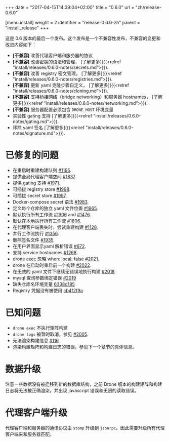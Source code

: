 +++
date = "2017-04-15T14:39:04+02:00"
title = "0.6.0"
url = "zh/release-0.6.0"

[menu.install]
  weight = 2
  identifier = "release-0.6.0-zh"
  parent = "install_release"
+++

<!--This is the final release for version 0.6. Please note this is a breaking release. Notable breaking changes and improvements include:-->

这是 0.6 版本的最后一个发布。这个发布是一个不兼容性发布，不兼容的变更和改进内容如下：

<!--* __[breaking]__ Improved agent <> server communication protocol
* __[breaking]__ Improved secret syntax and management. [Learn more]({{<relref "install/releases/0.6.0-notes/secrets.md">}}).
* __[breaking]__ Improved registry secret management. [Learn more]({{<relref "install/releases/0.6.0-notes/registries.md">}}).
* __[breaking]__ Updated the yaml clone step customization. [Learn more]({{<relref "install/releases/0.6.0-notes/cloning.md">}}).
* __[breaking]__ Support bridge networking and service hostnames. [Learn more]({{<relref "install/releases/0.6.0-notes/networking.md">}}).
* __[breaking]__ Server configuration must include `DRONE_HOST` environment variable.
* Experimental support for gating. [Learn more]({{<relref "install/releases/0.6.0-notes/gating.md">}}).
* Removed the yaml signature. [Learn more]({{<relref "install/releases/0.6.0-notes/signature.md">}}).-->

* __[不兼容]__ 改善代理客户端和服务器的协议
* __[不兼容]__ 改善密钥的语法和管理， [了解更多]({{<relref "install/releases/0.6.0-notes/secrets.md">}}).
* __[不兼容]__ 改善 registry 密文管理， [了解更多]({{<relref "install/releases/0.6.0-notes/registries.md">}}).
* __[不兼容]__ 更新 yaml 克隆步骤自定义， [了解更多]({{<relref "install/releases/0.6.0-notes/cloning.md">}}).
* __[不兼容]__ 支持桥接网络（bridge networking）和服务器 hostnames， [了解更多]({{<relref "install/releases/0.6.0-notes/networking.md">}}).
* __[不兼容]__ 服务器配置必须包含 `DRONE_HOST` 环境变量
* 实验性 gating 支持 [了解更多]({{<relref "install/releases/0.6.0-notes/gating.md">}}).
* 移除 yaml 签名 [了解更多]({{<relref "install/releases/0.6.0-notes/signature.md">}}).

# 已修复的问题

<!--* Re-create build queue on restart. See [#1195](https://github.com/drone/drone/issues/1195).
* Provide global agent volume. See [#1837](https://github.com/drone/drone/issues/1837).
* Provide gating capabilities. See [#1971](https://github.com/drone/drone/issues/1971).
* Pluggable registry store. See [#1998](https://github.com/drone/drone/issues/1998).
* Pluggable secret store. See [#1997](https://github.com/drone/drone/issues/1997).
* Docker-compose secret syntax. See [#1983](https://github.com/drone/drone/issues/1983).
* Specify per-repository alternate yaml filepath. See [#1965](https://github.com/drone/drone/issues/1965).
* Execute all pipeline steps by default. See [#1906](https://github.com/drone/drone/issues/1906) and [#1476](https://github.com/drone/drone/issues/1476).
* Execute all pipeline steps locally by default. See [#1806](https://github.com/drone/drone/issues/1806).
* Re-try build if agent is lost. See [#1128](https://github.com/drone/drone/issues/1128).
* Parallel pipeline step execution. See [#1356](https://github.com/drone/drone/issues/1356).
* Eliminate the signature file. See [#1935](https://github.com/drone/drone/issues/1935).
* Display yaml parsing errors in the user interface. See [#672](https://github.com/drone/drone/issues/672).
* Support service hostnames. See [#1268](https://github.com/drone/drone/issues/1268).
* drone exec ignores when: local: false. See [#2021](https://github.com/drone/drone/issues/2021).
* drone may restart previously finished builds on startup. See [#2022](https://github.com/drone/drone/issues/2022).
* Pending build with no error when invalid yaml syntax. See [#2018](https://github.com/drone/drone/issues/2018).
* Query parameter binding errors for mysql. [#2019](https://github.com/drone/drone/pull/2019)
* Missing repository name environment variable. See [6338d185](https://github.com/drone/drone/commit/6338d185701afd3686dd1754e8ded0b301b1cf05)
* Registry credentials not being used. See [cb4f2f9a](https://github.com/drone/drone/commit/cb4f2f9a1dca6a6e2ea2997125b981db525d129c)-->

* 在重启时重建构建队列 [#1195](https://github.com/drone/drone/issues/1195).
* 提供全局代理客户端空间 [#1837](https://github.com/drone/drone/issues/1837).
* 提供 gating 支持 [#1971](https://github.com/drone/drone/issues/1971).
* 可插拔 registry store [#1998](https://github.com/drone/drone/issues/1998).
* 可插拔 secret store [#1997](https://github.com/drone/drone/issues/1997).
* Docker-compose secret 语法 [#1983](https://github.com/drone/drone/issues/1983).
* 定义每个仓库的独立 yaml 文件位置 [#1965](https://github.com/drone/drone/issues/1965).
* 默认执行所有工作流 [#1906](https://github.com/drone/drone/issues/1906) and [#1476](https://github.com/drone/drone/issues/1476).
* 默认在本地执行所有工作流 [#1806](https://github.com/drone/drone/issues/1806).
* 在代理客户端丢失时，尝试重建构建 [#1128](https://github.com/drone/drone/issues/1128).
* 并行工作流执行 [#1356](https://github.com/drone/drone/issues/1356).
* 删除签名文件 [#1935](https://github.com/drone/drone/issues/1935).
* 在用户界面显示yaml 解析错误 [#672](https://github.com/drone/drone/issues/672).
* 支持 service hostnames [#1268](https://github.com/drone/drone/issues/1268).
* drone exec 忽略 when: local: false [#2021](https://github.com/drone/drone/issues/2021).
* drone 在启动时重启前一个构建 [#2022](https://github.com/drone/drone/issues/2022).
* 在无效的 yaml 文件下继续无错误地执行构建 [#2018](https://github.com/drone/drone/issues/2018).
* mysql 查询参数绑定错误 [#2019](https://github.com/drone/drone/pull/2019)
* 缺失仓库名环境变量 [6338d185](https://github.com/drone/drone/commit/6338d185701afd3686dd1754e8ded0b301b1cf05)
* Registry 凭据没有被使用 [cb4f2f9a](https://github.com/drone/drone/commit/cb4f2f9a1dca6a6e2ea2997125b981db525d129c)

<!--# Known Issues-->

# 已知问题

<!--* The `drone exec` command does not execute matrix builds
* The `drone logs` command is temporarily disabled. See [#2005](https://github.com/drone/drone/issues/2005).
* Error rendering build duration. See [#116](https://github.com/drone/drone-ui/pull/116)
* Error rendering build matrix and build logs. See next section of this document.-->

* `drone exec` 不执行矩阵构建
* `drone logs` 被暂时取消，参见 [#2005](https://github.com/drone/drone/issues/2005).
* 无法渲染构建信息 [#116](https://github.com/drone/drone-ui/pull/116)
* 渲染构建矩阵和构建日志的错误，参见下一个章节的具体信息。

<!--# Data Upgrades-->

# 数据升级

<!--Please note that some data cannot be automatically migrated to the new database structure. As a result, build matrix and build logs created by previous versions of Drone are not properly rendered and result in javascript errors and infinite loading messages.-->

注意一些数据没有被迁移到新的数据库结构，之前 Drone 版本的构建矩阵和构建日志将无法被正确渲染，并出现 javascript 错误和无限的读取错误。

<!--# Agent Upgrades-->

# 代理客户端升级

<!--Please note that the agent <> server communication protocol changed from `stomp` to `jsonrpc`. You should therefore upgrade all agents to match your server version.-->

代理客户端和服务器的通讯协议由 `stomp` 升级到 `jsonrpc`。因此需要升级所有代理客户端来和服务器匹配。
